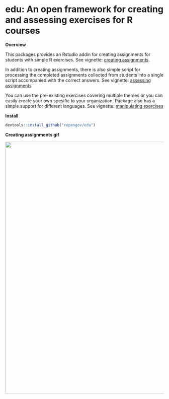 edu: An open framework for creating and assessing exercises for R courses
===================================================

**Overview**

This packages provides an Rstudio addin for creating assignments for students with simple R exercises. See vignette: [creating assignments](https://ropengov.github.io/edu/articles/a_creating_assignments.html). 

In addition to creating assignments, there is also simple script for processing the completed assignments collected from students into a single script accompanied with the correct answers. See vignette: [assessing assignments](https://ropengov.github.io/edu/articles/b_assessing_assignments.html)

You can use the pre-existing exercises covering multiple themes or you can easily create your own spesific to your organization. Package also has a simple support for different languages. See vignette: [manipulating exercises](https://ropengov.github.io/edu/articles/c_manipulating_exercises.html)


**Install**

```r
devtools::install_github("ropengov/edu")
```


**Creating assignments gif**



<img src="http://software.markuskainu.fi/ropengov/edu/ropengov_edu.gif" width = 800/>



